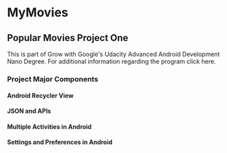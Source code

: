 # MyMovies
## Popular Movies Project One

This is part of Grow with Google's Udacity Advanced Android Development Nano Degree. For additional information regarding the program click here.

### Project Major Components

#### Android Recycler View
#### JSON and APIs
#### Multiple Activities in Android
#### Settings and Preferences in Android

